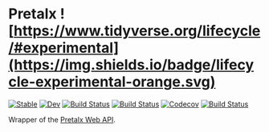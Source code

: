 # Pretalx ![https://www.tidyverse.org/lifecycle/#experimental](https://img.shields.io/badge/lifecycle-experimental-orange.svg)

[![Stable](https://img.shields.io/badge/docs-stable-blue.svg)](https://oxinabox.github.io/Pretalx.jl/stable)
[![Dev](https://img.shields.io/badge/docs-dev-blue.svg)](https://oxinabox.github.io/Pretalx.jl/dev)
[![Build Status](https://travis-ci.com/oxinabox/Pretalx.jl.svg?branch=master)](https://travis-ci.com/oxinabox/Pretalx.jl)
[![Build Status](https://ci.appveyor.com/api/projects/status/github/oxinabox/Pretalx.jl?svg=true)](https://ci.appveyor.com/project/oxinabox/Pretalx-jl)
[![Codecov](https://codecov.io/gh/oxinabox/Pretalx.jl/branch/master/graph/badge.svg)](https://codecov.io/gh/oxinabox/Pretalx.jl)
[![Build Status](https://api.cirrus-ci.com/github/oxinabox/Pretalx.jl.svg)](https://cirrus-ci.com/github/oxinabox/Pretalx.jl)



Wrapper of the [Pretalx Web API](https://docs.pretalx.org/en/latest/api/).

